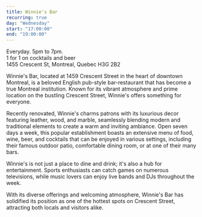 ```yaml
---
title: Winnie's Bar
recurring: true
day: "Wednesday"
start: "17:00:00"
end: "19:00:00"
---
```


Everyday. 5pm to 7pm.<br>1 for 1 on cocktails and beer<br>1455 Crescent St, Montreal, Quebec H3G 2B2

<!-- more -->

Winnie's Bar, located at 1459 Crescent Street in the heart of downtown Montreal, is a beloved English pub-style bar-restaurant that has become a true Montreal institution. Known for its vibrant atmosphere and prime location on the bustling Crescent Street, Winnie's offers something for everyone.

Recently renovated, Winnie's charms patrons with its luxurious decor featuring leather, wood, and marble, seamlessly blending modern and traditional elements to create a warm and inviting ambiance. Open seven days a week, this popular establishment boasts an extensive menu of food, wine, beer, and cocktails that can be enjoyed in various settings, including their famous outdoor patio, comfortable dining room, or at one of their many bars.

Winnie's is not just a place to dine and drink; it's also a hub for entertainment. Sports enthusiasts can catch games on numerous televisions, while music lovers can enjoy live bands and DJs throughout the week.

With its diverse offerings and welcoming atmosphere, Winnie's Bar has solidified its position as one of the hottest spots on Crescent Street, attracting both locals and visitors alike.
